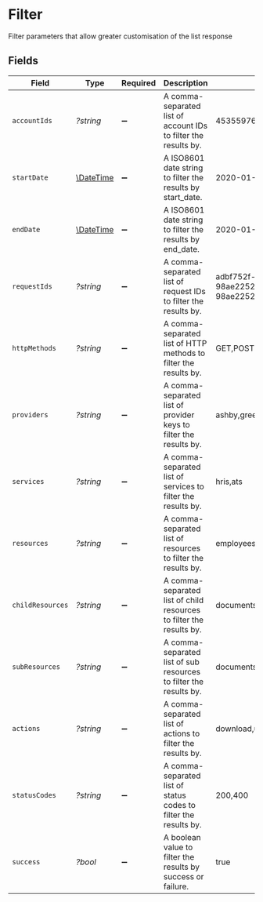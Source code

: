 # Filter

Filter parameters that allow greater customisation of the list response


## Fields

| Field                                                                     | Type                                                                      | Required                                                                  | Description                                                               | Example                                                                   |
| ------------------------------------------------------------------------- | ------------------------------------------------------------------------- | ------------------------------------------------------------------------- | ------------------------------------------------------------------------- | ------------------------------------------------------------------------- |
| `accountIds`                                                              | *?string*                                                                 | :heavy_minus_sign:                                                        | A comma-separated list of account IDs to filter the results by.           | 45355976281015164504,45355976281015164505                                 |
| `startDate`                                                               | [\DateTime](https://www.php.net/manual/en/class.datetime.php)             | :heavy_minus_sign:                                                        | A ISO8601 date string to filter the results by start_date.                | 2020-01-01T00:00:00.000Z                                                  |
| `endDate`                                                                 | [\DateTime](https://www.php.net/manual/en/class.datetime.php)             | :heavy_minus_sign:                                                        | A ISO8601 date string to filter the results by end_date.                  | 2020-01-01T00:00:00.000Z                                                  |
| `requestIds`                                                              | *?string*                                                                 | :heavy_minus_sign:                                                        | A comma-separated list of request IDs to filter the results by.           | adbf752f-6457-4ddd-89b3-98ae2252b83b,adbf752f-6457-4ddd-89b3-98ae2252b83c |
| `httpMethods`                                                             | *?string*                                                                 | :heavy_minus_sign:                                                        | A comma-separated list of HTTP methods to filter the results by.          | GET,POST                                                                  |
| `providers`                                                               | *?string*                                                                 | :heavy_minus_sign:                                                        | A comma-separated list of provider keys to filter the results by.         | ashby,greenhouse                                                          |
| `services`                                                                | *?string*                                                                 | :heavy_minus_sign:                                                        | A comma-separated list of services to filter the results by.              | hris,ats                                                                  |
| `resources`                                                               | *?string*                                                                 | :heavy_minus_sign:                                                        | A comma-separated list of resources to filter the results by.             | employees,users                                                           |
| `childResources`                                                          | *?string*                                                                 | :heavy_minus_sign:                                                        | A comma-separated list of child resources to filter the results by.       | documents,time-off                                                        |
| `subResources`                                                            | *?string*                                                                 | :heavy_minus_sign:                                                        | A comma-separated list of sub resources to filter the results by.         | documents,employees                                                       |
| `actions`                                                                 | *?string*                                                                 | :heavy_minus_sign:                                                        | A comma-separated list of actions to filter the results by.               | download,upload                                                           |
| `statusCodes`                                                             | *?string*                                                                 | :heavy_minus_sign:                                                        | A comma-separated list of status codes to filter the results by.          | 200,400                                                                   |
| `success`                                                                 | *?bool*                                                                   | :heavy_minus_sign:                                                        | A boolean value to filter the results by success or failure.              | true                                                                      |